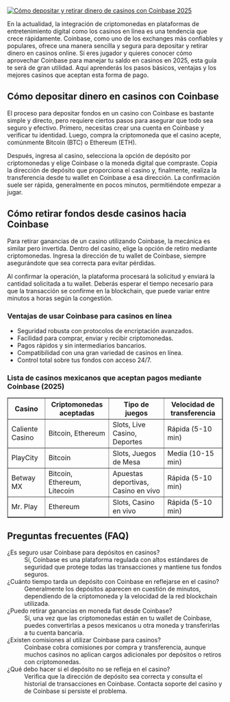 [![Cómo depositar y retirar dinero de casinos con Coinbase 2025](https://123-caf.pages.dev/gitsignup.png)](https://vrmoo.ru/Bt82HjjY)

<p>En la actualidad, la integración de criptomonedas en plataformas de entretenimiento digital como los casinos en línea es una tendencia que crece rápidamente. Coinbase, como uno de los exchanges más confiables y populares, ofrece una manera sencilla y segura para depositar y retirar dinero en casinos online. Si eres jugador y quieres conocer cómo aprovechar Coinbase para manejar tu saldo en casinos en 2025, esta guía te será de gran utilidad. Aquí aprenderás los pasos básicos, ventajas y los mejores casinos que aceptan esta forma de pago.</p>  <h2>Cómo depositar dinero en casinos con Coinbase</h2> <p>El proceso para depositar fondos en un casino con Coinbase es bastante simple y directo, pero requiere ciertos pasos para asegurar que todo sea seguro y efectivo. Primero, necesitas crear una cuenta en Coinbase y verificar tu identidad. Luego, compra la criptomoneda que el casino acepte, comúnmente Bitcoin (BTC) o Ethereum (ETH).</p> <p>Después, ingresa al casino, selecciona la opción de depósito por criptomonedas y elige Coinbase o la moneda digital que compraste. Copia la dirección de depósito que proporciona el casino y, finalmente, realiza la transferencia desde tu wallet en Coinbase a esa dirección. La confirmación suele ser rápida, generalmente en pocos minutos, permitiéndote empezar a jugar.</p>  <h2>Cómo retirar fondos desde casinos hacia Coinbase</h2> <p>Para retirar ganancias de un casino utilizando Coinbase, la mecánica es similar pero invertida. Dentro del casino, elige la opción de retiro mediante criptomonedas. Ingresa la dirección de tu wallet de Coinbase, siempre asegurándote que sea correcta para evitar pérdidas.</p> <p>Al confirmar la operación, la plataforma procesará la solicitud y enviará la cantidad solicitada a tu wallet. Deberás esperar el tiempo necesario para que la transacción se confirme en la blockchain, que puede variar entre minutos a horas según la congestión.</p>  <h3>Ventajas de usar Coinbase para casinos en línea</h3> <ul>   <li>Seguridad robusta con protocolos de encriptación avanzados.</li>   <li>Facilidad para comprar, enviar y recibir criptomonedas.</li>   <li>Pagos rápidos y sin intermediarios bancarios.</li>   <li>Compatibilidad con una gran variedad de casinos en línea.</li>   <li>Control total sobre tus fondos con acceso 24/7.</li> </ul>  <h3>Lista de casinos mexicanos que aceptan pagos mediante Coinbase (2025)</h3> <table border="1" cellpadding="6" cellspacing="0">   <thead>     <tr>       <th>Casino</th>       <th>Criptomonedas aceptadas</th>       <th>Tipo de juegos</th>       <th>Velocidad de transferencia</th>     </tr>   </thead>   <tbody>     <tr>       <td>Caliente Casino</td>       <td>Bitcoin, Ethereum</td>       <td>Slots, Live Casino, Deportes</td>       <td>Rápida (5-10 min)</td>     </tr>     <tr>       <td>PlayCity</td>       <td>Bitcoin</td>       <td>Slots, Juegos de Mesa</td>       <td>Media (10-15 min)</td>     </tr>     <tr>       <td>Betway MX</td>       <td>Bitcoin, Ethereum, Litecoin</td>       <td>Apuestas deportivas, Casino en vivo</td>       <td>Rápida (5-10 min)</td>     </tr>     <tr>       <td>Mr. Play</td>       <td>Ethereum</td>       <td>Slots, Casino en vivo</td>       <td>Rápida (5-10 min)</td>     </tr>   </tbody> </table>  <h2>Preguntas frecuentes (FAQ)</h2> <dl>   <dt>¿Es seguro usar Coinbase para depósitos en casinos?</dt>   <dd>Sí, Coinbase es una plataforma regulada con altos estándares de seguridad que protege todas las transacciones y mantiene tus fondos seguros.</dd>    <dt>¿Cuánto tiempo tarda un depósito con Coinbase en reflejarse en el casino?</dt>   <dd>Generalmente los depósitos aparecen en cuestión de minutos, dependiendo de la criptomoneda y la velocidad de la red blockchain utilizada.</dd>    <dt>¿Puedo retirar ganancias en moneda fiat desde Coinbase?</dt>   <dd>Sí, una vez que las criptomonedas están en tu wallet de Coinbase, puedes convertirlas a pesos mexicanos u otra moneda y transferirlas a tu cuenta bancaria.</dd>    <dt>¿Existen comisiones al utilizar Coinbase para casinos?</dt>   <dd>Coinbase cobra comisiones por compra y transferencia, aunque muchos casinos no aplican cargos adicionales por depósitos o retiros con criptomonedas.</dd>    <dt>¿Qué debo hacer si el depósito no se refleja en el casino?</dt>   <dd>Verifica que la dirección de depósito sea correcta y consulta el historial de transacciones en Coinbase. Contacta soporte del casino y de Coinbase si persiste el problema.</dd> </dl>